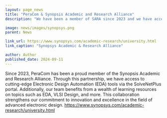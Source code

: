 ```yaml
---
layout: page_news
title: "PeraCom & Synopsis Academic and Research Alliance"
description: "We have been a member of SARA since 2023 and we have access to their EDA software through the SolveNetPlus portal, and also to learning material/content on topics like EDA, VLSI Design, etc."

image: news/images/synopsys.png
parent: News

link_url: https://www.synopsys.com/academic-research/university.html
link_caption: "Synopsys Academic & Research Alliance"

author: Author
published_date: 2024-09-11
---
```


Since 2023, PeraCom has been a proud member of the Synopsis Academic and Research Alliance. Through this partnership, we have access to cutting-edge Electronic Design Automation (EDA) tools via the SolveNetPlus portal. Additionally, our team benefits from a wealth of learning resources on topics such as EDA, VLSI Design, and more. This collaboration strengthens our commitment to innovation and excellence in the field of advanced electronic design.
https://www.synopsys.com/academic-research/university.html 
